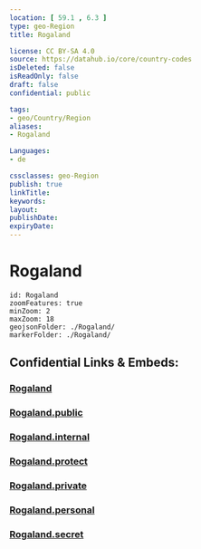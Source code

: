 ```yaml
---
location: [ 59.1 , 6.3 ] 
type: geo-Region
title: Rogaland

license: CC BY-SA 4.0
source: https://datahub.io/core/country-codes
isDeleted: false
isReadOnly: false
draft: false
confidential: public

tags:
- geo/Country/Region
aliases:
- Rogaland

Languages:
- de

cssclasses: geo-Region
publish: true
linkTitle: 
keywords: 
layout: 
publishDate: 
expiryDate: 
---
```


# Rogaland

```leaflet
id: Rogaland
zoomFeatures: true 
minZoom: 2 
maxZoom: 18
geojsonFolder: ./Rogaland/
markerFolder: ./Rogaland/
```


## Confidential Links & Embeds: 

### [Rogaland](/_Standards/Earth/Continent/Europe/Europe~North/Norway/Counties~Norway/Rogaland.md) 

### [Rogaland.public](/_public/Earth/Continent/Europe/Europe~North/Norway/Counties~Norway/Rogaland.public.md) 

### [Rogaland.internal](/_internal/Earth/Continent/Europe/Europe~North/Norway/Counties~Norway/Rogaland.internal.md) 

### [Rogaland.protect](/_protect/Earth/Continent/Europe/Europe~North/Norway/Counties~Norway/Rogaland.protect.md) 

### [Rogaland.private](/_private/Earth/Continent/Europe/Europe~North/Norway/Counties~Norway/Rogaland.private.md) 

### [Rogaland.personal](/_personal/Earth/Continent/Europe/Europe~North/Norway/Counties~Norway/Rogaland.personal.md) 

### [Rogaland.secret](/_secret/Earth/Continent/Europe/Europe~North/Norway/Counties~Norway/Rogaland.secret.md)

